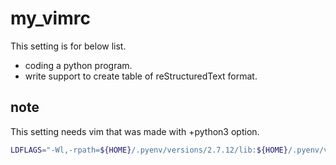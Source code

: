 # my_vimrc
This setting is for below list.

* coding a python program.
* write support to create table of reStructuredText format.

## note
This setting needs vim that was made with +python3 option.

```sh
LDFLAGS="-Wl,-rpath=${HOME}/.pyenv/versions/2.7.12/lib:${HOME}/.pyenv/versions/3.6.0/lib" ./configure --enable-pythoninterp=dynamic --     enable-python3interp=dynamic --enable-multibyte --enable-fontset --with-features=huge --prefix=/opt/vim
```
